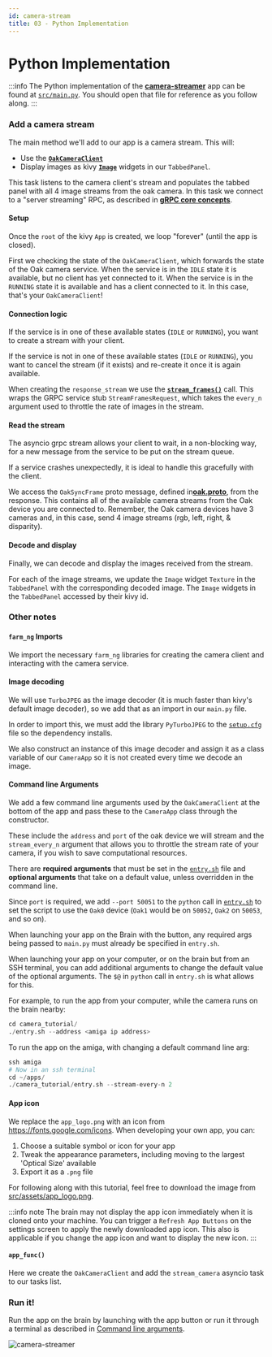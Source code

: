 ```yaml
---
id: camera-stream
title: 03 - Python Implementation
---
```

# Python Implementation

:::info
The Python implementation of the [**camera-streamer**](https://github.com/farm-ng/camera-streamer) app can be found at [`src/main.py`](https://github.com/farm-ng/camera-streamer/blob/main/src/main.py).
You should open that file for reference as you follow along.
:::


### Add a camera stream

The main method we'll add to our app is a camera stream.
This will:
- Use the [**`OakCameraClient`**](https://github.com/farm-ng/farm-ng-amiga/blob/main/py/farm_ng/oak/camera_client.py)
- Display images as kivy [**`Image`**](https://kivy.org/doc/stable/api-kivy.uix.label.html) widgets in our `TabbedPanel`.


This task listens to the camera client's stream and populates the tabbed panel with all 4 image streams from the oak camera.
In this task we connect to a "server streaming" RPC, as described in [**gRPC core concepts**](https://grpc.io/docs/what-is-grpc/core-concepts/).

#### Setup

Once the `root` of the kivy `App` is created, we loop "forever" (until the app is closed).

First we checking the state of the `OakCameraClient`, which forwards the state of the Oak camera service.
When the service is in the `IDLE` state it is available, but no client has yet connected to it.
When the service is in the `RUNNING` state it is available and has a client connected to it.
In this case, that's your `OakCameraClient`!

#### Connection logic

If the service is in one of these available states (`IDLE` or `RUNNING`), you want to create a stream with your client.

If the service is not in one of these available states (`IDLE` or `RUNNING`), you want to cancel the stream (if it exists) and re-create it once it is again available.

When creating the `response_stream` we use the [**`stream_frames()`**](https://github.com/farm-ng/farm-ng-amiga/blob/main/py/farm_ng/oak/camera_client.py) call.
This wraps the GRPC service stub `StreamFramesRequest`, which takes the `every_n` argument used to throttle the rate of images in the stream.


#### Read the stream

The asyncio grpc stream allows your client to wait, in a non-blocking way, for a new message from the service to be put on the stream queue.

If a service crashes unexpectedly, it is ideal to handle this gracefully with the client.

We access the `OakSyncFrame` proto message, defined in[**oak.proto**](https://github.com/farm-ng/farm-ng-amiga/blob/main/protos/farm_ng/oak/oak.proto), from the response.
This contains all of the available camera streams from the Oak device you are connected to.
Remember, the Oak camera devices have 3 cameras and, in this case, send 4 image streams (rgb, left, right, & disparity).

#### Decode and display

Finally, we can decode and display the images received from the stream.

For each of the image streams, we update the `Image` widget `Texture` in the `TabbedPanel` with the corresponding decoded image.
The `Image` widgets in the `TabbedPanel` accessed by their kivy id.

### Other notes

#### `farm_ng` Imports

We import the necessary `farm_ng` libraries for creating the camera client and interacting with the camera service.


#### Image decoding

We will use `TurboJPEG` as the image decoder (it is much faster than kivy's default image decoder), so we add that as an import in our `main.py` file.

In order to import this, we must add the library `PyTurboJPEG` to the [`setup.cfg`](https://github.com/farm-ng/camera-streamer/blob/main/setup.cfg) file so the dependency installs.

We also construct an instance of this image decoder and assign it as a class variable of our `CameraApp` so it is not created every time we decode an image.


#### Command line Arguments

We add a few command line arguments used by the `OakCameraClient` at the bottom of the app and pass these to the `CameraApp` class through the constructor.

These include the `address` and `port` of the oak device we will stream and the `stream_every_n` argument that allows you to throttle the stream rate of your camera, if you wish to save computational resources.

There are **required arguments** that must be set in the [`entry.sh`](https://github.com/farm-ng/camera-streamer/blob/main/entry.sh) file and **optional arguments** that take on a default value, unless overridden in the command line.

Since `port` is required, we add `--port 50051` to the `python` call in [`entry.sh`](https://github.com/farm-ng/camera-streamer/blob/main/entry.sh) to set the script to use the `Oak0` device (`Oak1` would be on `50052`, `Oak2` on `50053`, and so on).

When launching your app on the Brain with the button, any required args being passed to `main.py` must already be specified in `entry.sh`.

When launching your app on your computer, or on the brain but from an SSH terminal, you can add additional arguments to change the default value of the optional arguments.
The `$@` in `python` call in `entry.sh` is what allows for this.

For example, to run the app from your computer, while the camera runs on the brain nearby:

```Python
cd camera_tutorial/
./entry.sh --address <amiga ip address>
```

To run the app on the amiga, with changing a default command line arg:
```Python
ssh amiga
# Now in an ssh terminal
cd ~/apps/
./camera_tutorial/entry.sh --stream-every-n 2
```

#### App icon

We replace the `app_logo.png` with an icon from https://fonts.google.com/icons.
When developing your own app, you can:
1. Choose a suitable symbol or icon for your app
2. Tweak the appearance parameters, including moving to the largest 'Optical Size' available
3. Export it as a `.png` file

For following along with this tutorial, feel free to download the image from [src/assets/app_logo.png](https://github.com/farm-ng/camera-streamer/blob/main/src/assets/app_logo.png).

:::info note
The brain may not display the app icon immediately when it is cloned onto your machine.
You can trigger a `Refresh App Buttons` on the settings screen to apply the newly downloaded app icon.
This also is applicable if you change the app icon and want to display the new icon.
:::

#### `app_func()`

Here we create the `OakCameraClient` and add the `stream_camera` asyncio task to our tasks list.

### Run it!

Run the app on the brain by launching with the app button or run it through a terminal as described in [Command line arguments](#command-line-arguments).

![camera-streamer](https://user-images.githubusercontent.com/53625197/216075393-6e578a01-677e-4279-b224-70fd3f73ce5f.png)
